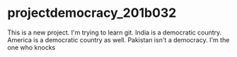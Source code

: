 # projectdemocracy_201b032
This is a new project. I'm trying to learn git.
India is a democratic country.
America is a democratic country as well.
Pakistan isn't a democracy.
I'm the one who knocks